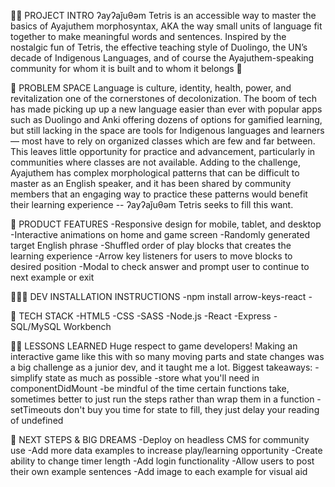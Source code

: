 👋🏽 PROJECT INTRO
    ʔayʔaǰuθəm Tetris is an accessible way to master the basics of Ayajuthem morphosyntax,
    AKA the way small units of language fit together to make meaningful words and sentences.
    Inspired by the nostalgic fun of Tetris, the effective teaching style of Duolingo, the UN’s decade
    of Indigenous Languages, and of course the Ayajuthem-speaking community for whom it is built
    and to whom it belongs 🧡

🎯 PROBLEM SPACE
    Language is culture, identity, health, power, and revitalization one of the cornerstones of
    decolonization. The boom of tech has made picking up up a new language easier than ever with
    popular apps such as Duolingo and Anki offering dozens of options for gamified learning, but
    still lacking in the space are tools for Indigenous languages and learners — most have to rely on organized classes which are few and far between. This leaves little opportunity for practice and
    advancement, particularly in communities where classes are not available. Adding to the
    challenge, Ayajuthem has complex morphological patterns that can be difficult to master as an
    English speaker, and it has been shared by community members that an engaging way to
    practice these patterns would benefit their learning experience -- ʔayʔaǰuθəm Tetris seeks to fill this want.

📲 PRODUCT FEATURES
    -Responsive design for mobile, tablet, and desktop
    -Interactive animations on home and game screen
    -Randomly generated target English phrase
    -Shuffled order of play blocks that creates the learning experience
    -Arrow key listeners for users to move blocks to desired position
    -Modal to check answer and prompt user to continue to next example or exit


🧑🏽‍💻 DEV INSTALLATION INSTRUCTIONS
    -npm install arrow-keys-react
    -

💾 TECH STACK
    -HTML5
    -CSS
    -SASS
    -Node.js
    -React
    -Express
    -SQL/MySQL Workbench

💪🏽 LESSONS LEARNED 
    Huge respect to game developers! Making an interactive game like this with so many moving parts and state changes was a big challenge as a junior dev, and it taught me a lot. Biggest takeaways:
        -simplify state as much as possible
        -store what you'll need in componentDidMount
        -be mindful of the time certain functions take, sometimes better to just run the steps rather than wrap them in a function
        -setTimeouts don't buy you time for state to fill, they just delay your reading of undefined

🚀 NEXT STEPS & BIG DREAMS
    -Deploy on headless CMS for community use
    -Add more data examples to increase play/learning opportunity
    -Create ability to change timer length
    -Add login functionality
    -Allow users to post their own example sentences
    -Add image to each example for visual aid

